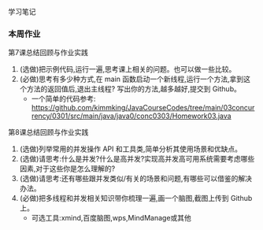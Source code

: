 学习笔记

### 本周作业
第7课总结回顾与作业实践
1. (选做)把示例代码,运行一遍,思考课上相关的问题。也可以做一些比较。
2. (必做)思考有多少种方式,在 main 函数启动一个新线程,运行一个方法,拿到这个方法的返回值后,退出主线程? 写出你的方法,越多越好,提交到 Github。
    - 一个简单的代码参考: https://github.com/kimmking/JavaCourseCodes/tree/main/03concurrency/0301/src/main/java/java0/conc0303/Homework03.java

第8课总结回顾与作业实践
1. (选做)列举常用的并发操作 API 和工具类,简单分析其使用场景和优缺点。
2. (选做)请思考:什么是并发?什么是高并发?实现高并发高可用系统需要考虑哪些因素,对于这些你是怎么理解的?
3. (选做)请思考:还有哪些跟并发类似/有关的场景和问题,有哪些可以借鉴的解决办法。
4. (必做)把多线程和并发相关知识带你梳理一遍,画一个脑图,截图上传到 Github上。
    - 可选工具:xmind,百度脑图,wps,MindManage或其他